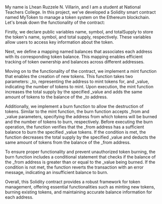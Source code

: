 My name is Lhean Ruzzele N. Villarin, and I am a student at National Teachers College. In this project, we've developed a Solidity smart contract named MyToken to manage a token system on the Ethereum blockchain. Let's break down the functionality of the contract:

Firstly, we declare public variables name, symbol, and totalSupply to store the token's name, symbol, and total supply, respectively. These variables allow users to access key information about the token.

Next, we define a mapping named balances that associates each address with its corresponding token balance. This mapping enables efficient tracking of token ownership and balances across different addresses.

Moving on to the functionality of the contract, we implement a mint function that enables the creation of new tokens. This function takes two parameters: _to, representing the address to mint tokens for, and _value, indicating the number of tokens to mint. Upon execution, the mint function increases the total supply by the specified _value and adds the same amount of tokens to the balance of the _to address.

Additionally, we implement a burn function to allow the destruction of tokens. Similar to the mint function, the burn function accepts _from and _value parameters, specifying the address from which tokens will be burned and the number of tokens to burn, respectively. Before executing the burn operation, the function verifies that the _from address has a sufficient balance to burn the specified _value tokens. If the condition is met, the function decreases the total supply by the specified _value and deducts the same amount of tokens from the balance of the _from address.

To ensure proper functionality and prevent unauthorized token burning, the burn function includes a conditional statement that checks if the balance of the _from address is greater than or equal to the _value being burned. If the condition is not met, the function reverts the transaction with an error message, indicating an insufficient balance to burn.

Overall, this Solidity contract provides a robust framework for token management, offering essential functionalities such as minting new tokens, burning existing tokens, and maintaining accurate balance information for each address. 

